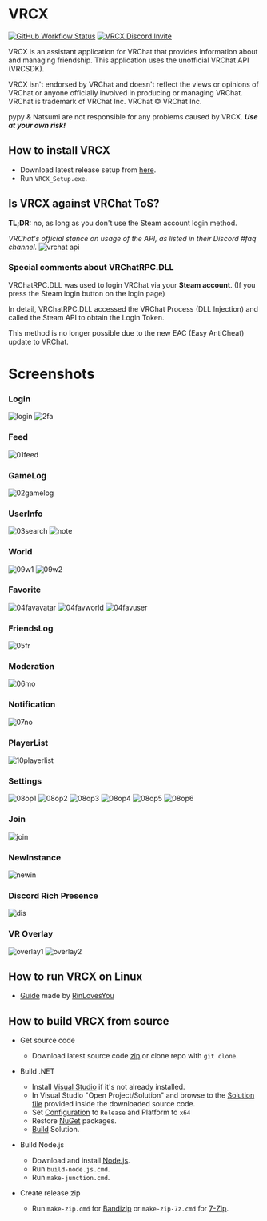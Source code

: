 # VRCX

[![GitHub Workflow Status](https://github.com/pypy-vrc/VRCX/actions/workflows/github_actions.yml/badge.svg)](https://github.com/pypy-vrc/VRCX/actions/workflows/github_actions.yml)
[![VRCX Discord Invite](https://img.shields.io/discord/854071236363550763?color=%237289DA&logo=discord&logoColor=white)](https://vrcx.pypy.moe/discord)

VRCX is an assistant application for VRChat that provides information about and managing friendship. This application uses the unofficial VRChat API (VRCSDK).

VRCX isn't endorsed by VRChat and doesn't reflect the views or opinions of VRChat or anyone officially involved in producing or managing VRChat. VRChat is trademark of VRChat Inc. VRChat © VRChat Inc.

pypy & Natsumi are not responsible for any problems caused by VRCX. ***Use at your own risk!***


## How to install VRCX

* Download latest release setup from [here](https://github.com/pypy-vrc/VRCX/releases/latest).
* Run `VRCX_Setup.exe`.

## Is VRCX against VRChat ToS?

**TL;DR:** no, as long as you don't use the Steam account login method.

*VRChat's official stance on usage of the API, as listed in their Discord #faq channel.*
![vrchat api](https://user-images.githubusercontent.com/11171153/114227156-b559c400-99c8-11eb-9df6-ee6615b8118e.png)

### Special comments about VRChatRPC.DLL

VRChatRPC.DLL was used to login VRChat via your **Steam account**. (If you press the Steam login button on the login page)

In detail, VRChatRPC.DLL accessed the VRChat Process (DLL Injection) and called the Steam API to obtain the Login Token.

This method is no longer possible due to the new EAC (Easy AntiCheat) update to VRChat.

Screenshots
=
### Login
![login](https://user-images.githubusercontent.com/82102170/178106023-6ae98d45-0cc8-4174-baf9-4e6188082853.png)
![2fa](https://user-images.githubusercontent.com/82102170/178106050-975072a4-766a-4b00-8ebb-2ba829f1506b.png)

### Feed
![01feed](https://user-images.githubusercontent.com/82102170/178106390-644e34b1-76cd-4f44-811a-ed05c7ff60b8.png)
### GameLog
![02gamelog](https://user-images.githubusercontent.com/82102170/178106694-29ff1659-7050-43a1-ae54-b9e1171145ac.png)
### UserInfo
![03search](https://user-images.githubusercontent.com/82102170/178106833-68d5584e-3cf6-4ffb-9ef1-19c359915e82.png)
![note](https://user-images.githubusercontent.com/82102170/178106941-36960e75-e0ac-489a-975e-bf47824911a4.png)
### World
![09w1](https://user-images.githubusercontent.com/82102170/178107058-7eb833d0-7a37-4780-a654-5e002e3cc95f.png)
![09w2](https://user-images.githubusercontent.com/82102170/178107085-0815d23b-fb3c-4434-b57a-cce9ac524e00.png)
### Favorite
![04favavatar](https://user-images.githubusercontent.com/82102170/178107292-ec8691e8-657b-4266-9780-7027437483af.png)
![04favworld](https://user-images.githubusercontent.com/82102170/178107326-63b9d1bc-93e1-47d1-bb32-e77244ca961b.png)
![04favuser](https://user-images.githubusercontent.com/82102170/178107414-f2371c29-89d7-4155-9053-7cebf3ad2bd6.png)
### FriendsLog
![05fr](https://user-images.githubusercontent.com/82102170/178107611-191b272f-1640-401c-b553-bc0cf7a8cfa0.png)
### Moderation
![06mo](https://user-images.githubusercontent.com/82102170/178107715-59d1d35f-595e-4cc0-8c1d-4142f9d49635.png)
### Notification
![07no](https://user-images.githubusercontent.com/82102170/178107869-f8292dce-6d3f-4d5a-89f5-f4bc11ac943d.png)
### PlayerList
![10playerlist](https://user-images.githubusercontent.com/82102170/178107947-dc153a6e-c553-48f9-bc86-45b45a7de86e.png)
### Settings
![08op1](https://user-images.githubusercontent.com/82102170/178108340-9da1fd80-71e6-4c69-b210-f28f3f259fe1.png)
![08op2](https://user-images.githubusercontent.com/82102170/178108364-32f79f72-005c-45da-b8f1-20dd77443a6a.png)
![08op3](https://user-images.githubusercontent.com/82102170/178108373-930c36ea-78e7-4f32-ab85-59f934fb3297.png)
![08op4](https://user-images.githubusercontent.com/82102170/178108383-2165fef6-293d-44a9-8f39-7e007939f7e4.png)
![08op5](https://user-images.githubusercontent.com/82102170/178108402-d921c47e-b581-4b9b-8b6f-fa553d4d34de.png)
![08op6](https://user-images.githubusercontent.com/82102170/178109408-42d5106d-b68f-4201-918b-6aaf648e19a3.png)

### Join
![join](https://user-images.githubusercontent.com/82102170/178108718-a75d2371-c46f-45e4-aa75-558b10211f46.png)
### NewInstance
![newin](https://user-images.githubusercontent.com/82102170/178108739-858033d4-435c-4b13-be60-b3111e57f72a.png)
### Discord Rich Presence
![dis](https://user-images.githubusercontent.com/82102170/178109155-7888e67a-c02d-4732-aebb-4fceb162984d.png)

### VR Overlay
![overlay1](https://user-images.githubusercontent.com/82102170/178281800-af4c69da-a0f5-43d8-9515-e960e1a16b39.png)
![overlay2](https://user-images.githubusercontent.com/82102170/178281884-ea1df88c-f16c-4c83-825c-c285f49b1ff1.png)


## How to run VRCX on Linux

* [Guide](https://github.com/RinLovesYou/VRChat-Linux/wiki/VRCX) made by [RinLovesYou](https://github.com/RinLovesYou)

## How to build VRCX from source

* Get source code
    * Download latest source code [zip](https://github.com/pypy-vrc/VRCX/archive/master.zip) or clone repo with `git clone`.

* Build .NET
    * Install [Visual Studio](https://visualstudio.microsoft.com/) if it's not already installed.
    * In Visual Studio "Open Project/Solution" and browse to the [Solution file](https://docs.microsoft.com/en-us/visualstudio/extensibility/internals/solution-dot-sln-file) provided inside the downloaded source code.
    * Set [Configuration](https://docs.microsoft.com/en-us/visualstudio/ide/understanding-build-configurations?view=vs-2019) to `Release` and Platform to `x64`
    * Restore [NuGet](https://docs.microsoft.com/en-us/nuget/consume-packages/package-restore#restore-packages-automatically-using-visual-studio) packages.
    * [Build](https://docs.microsoft.com/en-us/visualstudio/ide/building-and-cleaning-projects-and-solutions-in-visual-studio) Solution.

* Build Node.js
    * Download and install [Node.js](https://nodejs.org/en/download/).
    * Run `build-node.js.cmd`.
    * Run `make-junction.cmd`.

* Create release zip
    * Run `make-zip.cmd` for [Bandizip](https://www.bandisoft.com/bandizip) or `make-zip-7z.cmd` for [7-Zip](https://www.7-zip.org).
